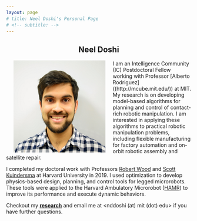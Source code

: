 ```yaml
---
layout: page
# title: Neel Doshi's Personal Page
# <!-- subtitle: -->
---
```


<h2 style="text-align:center;">Neel Doshi</h2>

<!-- ![headshot](/assets/img/photo_whitebkgndpc.jpg =10x10) -->
<img src="/assets/img/photo_whitebkgndpc.jpg" alt="It's a headshot!" align=left width="250" height="250" hspace="20"> 
I am an Intelligence Community (IC) Postdoctoral Fellow working with Professor [Alberto Rodriguez]((http://mcube.mit.edu/)) at MIT. My research is on developing model-based algorithms for planning and control of contact-rich robotic manipulation. I am interested in applying these algorithms to practical robotic manipulation problems, including flexible manufacturing for factory automation and on-orbit robotic assembly and satellite repair.

I completed my doctoral work with Professors [Robert Wood](https://www.micro.seas.harvard.edu/) and [Scott Kuindersma](https://agile.seas.harvard.edu/) at Harvard University in 2019. I used optimization to develop physics-based design, planning, and control tools for legged microrobots. These tools were applied to the Harvard Ambulatory Microrobot ([HAMR](https://vimeo.com/274138812)) to improve its performance and execute dynamic behaviors. 

Checkout my **[research]("https://neeld.github.io/research/")** and email me at <nddoshi (at) mit (dot) edu> if you have further questions. 



